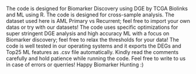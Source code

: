 The code is designed for Biomarker Discovery using DGE by TCGA Biolinks and ML using R.
The code is designed for cross-sample analysis.
The dataset used here is AML Primary vs Recurrent; feel free to import your own datas or try with our datasets!
The code uses specific optimizations for super stringent DGE analysis and high accuracy ML with a focus on Biomarker discovery; feel free to relax the thresholds for your data!
The code is well tested in our operating systems and it exports the DEGs and Top25 ML features as .csv file automatically. 
Kindly read the comments carefully and hold patience while running the code.
Feel free to write to us in case of errors or querries! Happy Biomarker Hunting :)
